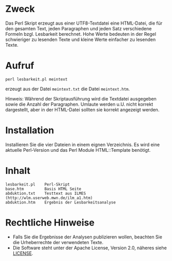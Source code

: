 # Zweck

Das Perl Skript erzeugt aus einer UTF8-Textdatei eine HTML-Datei, die für den gesamten Text, jeden Paragraphen und jeden Satz verschiedene Formeln bzgl. Lesbarkeit berechnet. Hohe Werte bedeuten in der Regel schwieriger zu lesenden Texte und kleine Werte einfacher zu lesenden Texte.  

# Aufruf

`perl lesbarkeit.pl meintext`

erzeugt aus der Datei `meintext.txt` die Datei `meintext.htm`.

Hinweis: Während der Skriptausführung wird die Textdatei ausgegeben sowie die Anzahl der Paragraphen. Umlaute werden u.U. nicht korrekt dargestellt, aber in der HTML-Datei sollten sie korrekt angezeigt werden.

# Installation

Installieren Sie die vier Dateien in einem eignen Verzeichnis. Es wird eine aktuelle Perl-Version und das Perl Module HTML::Template benötigt.

# Inhalt

    lesbarkeit.pl    Perl-Skript
    base.htm         Basis HTML Seite
    abduktion.txt    Testtext aus ILMES (http://wlm.userweb.mwn.de/ilm_a1.htm)
    abduktion.htm    Ergebnis der Lesbarkeitsanalyse 

# Rechtliche Hinweise

* Falls Sie die Ergebnisse der Analysen publizieren wollen, beachten Sie die Urheberrechte der verwendeten Texte.
* Die Software steht unter der Apache License, Version 2.0, näheres siehe [LICENSE](LICENSE).
